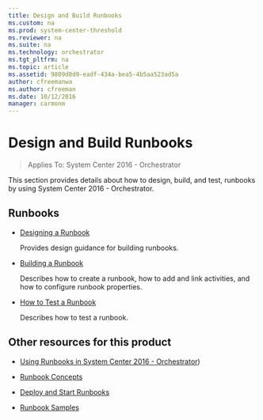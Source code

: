```yaml
---
title: Design and Build Runbooks
ms.custom: na
ms.prod: system-center-threshold
ms.reviewer: na
ms.suite: na
ms.technology: orchestrator
ms.tgt_pltfrm: na
ms.topic: article
ms.assetid: 9809d0d9-eadf-434a-bea5-4b5aa523ad5a
author: cfreemanwa
ms.author: cfreeman
ms.date: 10/12/2016
manager: carmonm
---
```

# Design and Build Runbooks

> Applies To: System Center 2016 - Orchestrator

This section provides details about how to design, build, and test, runbooks by using System Center 2016 - Orchestrator.  

## Runbooks  

-   [Designing a Runbook](designing-a-runbook.md)  

    Provides design guidance for building runbooks.  

-   [Building a Runbook](../orch/manage/building-a-runbook.md)  

    Describes how to create a runbook, how to add and link activities, and how to configure runbook properties.  

-   [How to Test a Runbook](../orch/manage/how-to-test-a-runbook.md)  

    Describes how to test a runbook.  

## Other resources for this product  

-   [Using Runbooks in System Center 2016 - Orchestrator](~/orchestrator/automate-runbooks.md))  

-   [Runbook Concepts](~/orchestrator/automate-runbooks.md)  

-   [Deploy and Start Runbooks](../orch/deploy/deploy-and-start-runbooks.md)  

-   [Runbook Samples](runbook-samples.md)  

